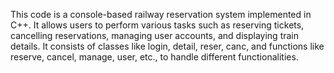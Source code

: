 This code is a console-based railway reservation system implemented in C++. 
It allows users to perform various tasks such as reserving tickets, cancelling reservations, managing user accounts, and displaying train details.
It consists of classes like login, detail, reser, canc, and functions like reserve, cancel, manage, user, etc., to handle different functionalities.

